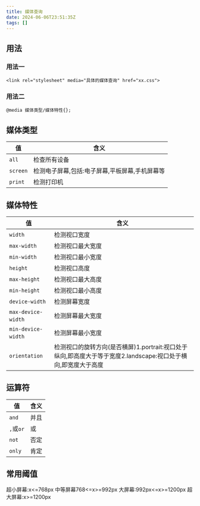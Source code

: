 ```yaml
---
title: 媒体查询
date: 2024-06-06T23:51:35Z
tags: []
---
```


## 用法

### 用法一

`<link rel="stylesheet" media="具体的媒体查询" href="xx.css">`

### 用法二

`@media 媒体类型/媒体特性{};`

## 媒体类型

|值|含义|
| ------| ------------------------------------------------|
|​`all`​|检查所有设备|
|​`screen`​|检测电子屏幕,包括:电子屏幕,平板屏幕,手机屏幕等|
|​`print`​|检测打印机|

## 媒体特性

|值|含义|
| ------| ---------------------------------------------------------------------------------------------------------------------|
|​`width`​|检测视口宽度|
|​`max-width`​|检测视口最大宽度|
|​`min-width`​|检测视口最小宽度|
|​`height`​|检测视口高度|
|​`max-height`​|检测视口最大高度|
|​`min-height`​|检测视口最小高度|
|​`device-width`​|检测屏幕宽度|
|​`max-device-width`​|检测屏幕最大宽度|
|​`min-device-width`​|检测屏幕最小宽度|
|​`orientation`​|检测视口的旋转方向(是否横屏)1.portrait:视口处于纵向,即高度大于等于宽度2.landscape:视口处于横向,即宽度大于高度|

## 运算符

|值|含义|
| ----------| ------|
|​`and`​|并且|
|​`,`​或`or`​|或|
|​`not`​|否定|
|​`only`​|肯定|

## 常用阈值

超小屏幕:x<=768px
中等屏幕768<=x>=992px
大屏幕:992px<=x>=1200px
超大屏幕:x>=1200px
